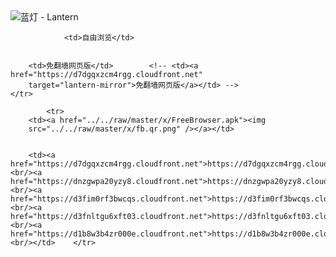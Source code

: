 

<img src="../../raw/master/x/8e0a2b81.c82003be.LanternYellow2.png" alt="蓝灯 - Lantern"/>
<table>
    <tr>
                
                <td>自由浏览</td>
        
        
        <td>免翻墙网页版</td>        <!-- <td><a href="https://d7dgqxzcm4rgg.cloudfront.net"
        target="lantern-mirror">免翻墙网页版</a></td> -->
    </tr>
    
            <tr>
        <td><a href="../../raw/master/x/FreeBrowser.apk"><img
        src="../../raw/master/x/fb.qr.png" /></a></td>

        
        <td><a href="https://d7dgqxzcm4rgg.cloudfront.net">https://d7dgqxzcm4rgg.cloudfront.net</a><br/><a href="https://dnzgwpa20yzy8.cloudfront.net">https://dnzgwpa20yzy8.cloudfront.net</a><br/><a href="https://d3fim0rf3bwcqs.cloudfront.net">https://d3fim0rf3bwcqs.cloudfront.net</a><br/><a href="https://d3fnltgu6xft03.cloudfront.net">https://d3fnltgu6xft03.cloudfront.net</a><br/><a href="https://d1b8w3b4zr000e.cloudfront.net">https://d1b8w3b4zr000e.cloudfront.net</a><br/></td>    </tr>
</table>

